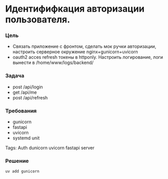 # Идентифифкация авторизации пользователя.

### Цель

- Связать приложение с фронтом, сделать мок ручки авторизации, настроить серверное окружение nginx+gunicorn+uvicorn
- oauth2 acces refresh токены в httponly.
Настроить логирование, логи вынести в /home/www/logs/backend/

### Задача

- post /api/login
- get /api/me
- post /api/refresh


### Требования

- gunicorn
- fastapi
- uvicorn
- systemd unit

Tags: Auth dunicorn uvicorn fastapi server


### Решение 

```sh
uv add gunicorn 
```
